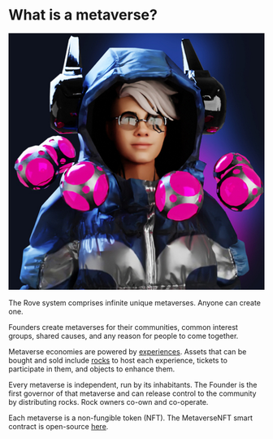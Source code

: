# What is a metaverse?

![A metaverse in Rove.](<../.gitbook/assets/image (1) (1).png>)

The Rove system comprises infinite unique metaverses. Anyone can create one.

Founders create metaverses for their communities, common interest groups, shared causes, and any reason for people to come together.

Metaverse economies are powered by [experiences](broken-reference). Assets that can be bought and sold include [rocks](broken-reference) to host each experience, tickets to participate in them, and objects to enhance them.

Every metaverse is independent, run by its inhabitants. The Founder is the first governor of that metaverse and can release control to the community by distributing rocks. Rock owners co-own and co-operate.

Each metaverse is a non-fungible token (NFT). The MetaverseNFT smart contract is open-source [here](https://github.com/rove-to/evm-smart-contracts/blob/main/contracts/MetaverseNFT.sol).
